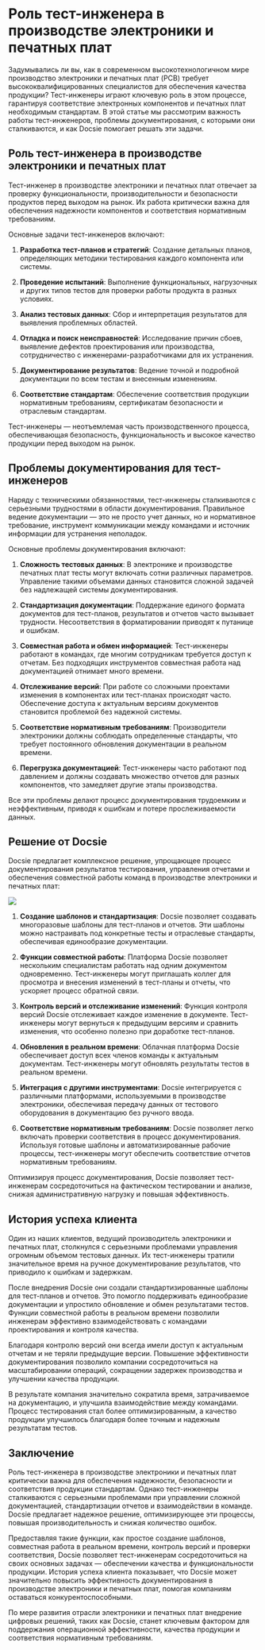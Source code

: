 # Роль тест-инженера в производстве электроники и печатных плат

Задумывались ли вы, как в современном высокотехнологичном мире производство электроники и печатных плат (PCB) требует высококвалифицированных специалистов для обеспечения качества продукции? Тест-инженеры играют ключевую роль в этом процессе, гарантируя соответствие электронных компонентов и печатных плат необходимым стандартам. В этой статье мы рассмотрим важность работы тест-инженеров, проблемы документирования, с которыми они сталкиваются, и как Docsie помогает решать эти задачи.

## Роль тест-инженера в производстве электроники и печатных плат

Тест-инженер в производстве электроники и печатных плат отвечает за проверку функциональности, производительности и безопасности продуктов перед выходом на рынок. Их работа критически важна для обеспечения надежности компонентов и соответствия нормативным требованиям.

Основные задачи тест-инженеров включают:

1. **Разработка тест-планов и стратегий**: Создание детальных планов, определяющих методики тестирования каждого компонента или системы.

2. **Проведение испытаний**: Выполнение функциональных, нагрузочных и других типов тестов для проверки работы продукта в разных условиях.

3. **Анализ тестовых данных**: Сбор и интерпретация результатов для выявления проблемных областей.

4. **Отладка и поиск неисправностей**: Исследование причин сбоев, выявление дефектов проектирования или производства, сотрудничество с инженерами-разработчиками для их устранения.

5. **Документирование результатов**: Ведение точной и подробной документации по всем тестам и внесенным изменениям.

6. **Соответствие стандартам**: Обеспечение соответствия продукции нормативным требованиям, сертификатам безопасности и отраслевым стандартам.

Тест-инженеры — неотъемлемая часть производственного процесса, обеспечивающая безопасность, функциональность и высокое качество продукции перед выходом на рынок.

## Проблемы документирования для тест-инженеров

Наряду с техническими обязанностями, тест-инженеры сталкиваются с серьезными трудностями в области документирования. Правильное ведение документации — это не просто учет данных, но и нормативное требование, инструмент коммуникации между командами и источник информации для устранения неполадок.

Основные проблемы документирования включают:

1. **Сложность тестовых данных**: В электронике и производстве печатных плат тесты могут включать сотни различных параметров. Управление такими объемами данных становится сложной задачей без надлежащей системы документирования.

2. **Стандартизация документации**: Поддержание единого формата документов для тест-планов, результатов и отчетов часто вызывает трудности. Несоответствия в форматировании приводят к путанице и ошибкам.

3. **Совместная работа и обмен информацией**: Тест-инженеры работают в командах, где многим сотрудникам требуется доступ к отчетам. Без подходящих инструментов совместная работа над документацией отнимает много времени.

4. **Отслеживание версий**: При работе со сложными проектами изменения в компонентах или тест-планах происходят часто. Обеспечение доступа к актуальным версиям документов становится проблемой без надежной системы.

5. **Соответствие нормативным требованиям**: Производители электроники должны соблюдать определенные стандарты, что требует постоянного обновления документации в реальном времени.

6. **Перегрузка документацией**: Тест-инженеры часто работают под давлением и должны создавать множество отчетов для разных компонентов, что замедляет другие этапы производства.

Все эти проблемы делают процесс документирования трудоемким и неэффективным, приводя к ошибкам и потере прослеживаемости данных.

## Решение от Docsie

Docsie предлагает комплексное решение, упрощающее процесс документирования результатов тестирования, управления отчетами и обеспечения совместной работы команд в производстве электроники и печатных плат:

![](https://cdn.docsie.io/workspace_PxAvC1Uenuc7ad6H3/doc_wn84Jkoc6hIMTO2eE/file_gejSDBalG6XIlaugg/image_28affdea-4c17-8b5d-5089-d055c22576a6.jpg)

1. **Создание шаблонов и стандартизация**: Docsie позволяет создавать многоразовые шаблоны для тест-планов и отчетов. Эти шаблоны можно настраивать под конкретные тесты и отраслевые стандарты, обеспечивая единообразие документации.

2. **Функции совместной работы**: Платформа Docsie позволяет нескольким специалистам работать над одним документом одновременно. Тест-инженеры могут приглашать коллег для просмотра и внесения изменений в тест-планы и отчеты, что ускоряет процесс обратной связи.

3. **Контроль версий и отслеживание изменений**: Функция контроля версий Docsie отслеживает каждое изменение в документе. Тест-инженеры могут вернуться к предыдущим версиям и сравнить изменения, что особенно полезно при доработке тест-планов.

4. **Обновления в реальном времени**: Облачная платформа Docsie обеспечивает доступ всех членов команды к актуальным документам. Тест-инженеры могут обновлять результаты тестов в реальном времени.

5. **Интеграция с другими инструментами**: Docsie интегрируется с различными платформами, используемыми в производстве электроники, обеспечивая передачу данных от тестового оборудования в документацию без ручного ввода.

6. **Соответствие нормативным требованиям**: Docsie позволяет легко включать проверки соответствия в процесс документирования. Используя готовые шаблоны и автоматизированные рабочие процессы, тест-инженеры могут обеспечить соответствие отчетов нормативным требованиям.

Оптимизируя процесс документирования, Docsie позволяет тест-инженерам сосредоточиться на фактическом тестировании и анализе, снижая административную нагрузку и повышая эффективность.

## История успеха клиента

Один из наших клиентов, ведущий производитель электроники и печатных плат, столкнулся с серьезными проблемами управления огромным объемом тестовых данных. Их тест-инженеры тратили значительное время на ручное документирование результатов, что приводило к ошибкам и задержкам.

После внедрения Docsie они создали стандартизированные шаблоны для тест-планов и отчетов. Это помогло поддерживать единообразие документации и упростило обновление и обмен результатами тестов. Функции совместной работы в реальном времени позволили инженерам эффективно взаимодействовать с командами проектирования и контроля качества.

Благодаря контролю версий они всегда имели доступ к актуальным отчетам и не теряли предыдущие версии. Повышение эффективности документирования позволило компании сосредоточиться на масштабировании операций, сокращении задержек производства и улучшении качества продукции.

В результате компания значительно сократила время, затрачиваемое на документацию, и улучшила взаимодействие между командами. Процесс тестирования стал более оптимизированным, а качество продукции улучшилось благодаря более точным и надежным результатам тестов.

## Заключение

Роль тест-инженера в производстве электроники и печатных плат критически важна для обеспечения надежности, безопасности и соответствия продукции стандартам. Однако тест-инженеры сталкиваются с серьезными проблемами при управлении сложной документацией, стандартизации отчетов и взаимодействии в команде. Docsie предлагает надежное решение, оптимизирующее эти процессы, повышая производительность и снижая количество ошибок.

Предоставляя такие функции, как простое создание шаблонов, совместная работа в реальном времени, контроль версий и проверки соответствия, Docsie позволяет тест-инженерам сосредоточиться на своих основных задачах — обеспечении качества и функциональности продукции. История успеха клиента показывает, что Docsie может значительно повысить эффективность документирования в производстве электроники и печатных плат, помогая компаниям оставаться конкурентоспособными.

По мере развития отрасли электроники и печатных плат внедрение цифровых решений, таких как Docsie, станет ключевым фактором для поддержания операционной эффективности, качества продукции и соответствия нормативным требованиям.